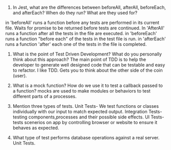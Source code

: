 <!-- Answers to the Short Answer Essay Questions go here -->


1. In Jest, what are the differences between beforeAll, afterAll, beforeEach, and afterEach? When do they run? What are they used for?

in 'beforeAll' runs a function before any tests are performed in its current file.  Waits for promise to be returned before tests are continued.  In 'AfterAll' runs a function after all the tests in the file are executed. in 'beforeEach' runs a function "before each" of the tests in the test file is run. in 'afterEach' runs a function 'after' each one of the tests in the file is completed.


1. What is the point of Test Driven Development? What do you personally think about this approach?  The main point of TDD is to help the developer to generate well designed code that can be testable and easy to refactor.  I like TDD.  Gets you to think about the other side of the coin (user).


1. What is a mock function? How do we use it to test a callback passed to a function? 
mocks are used to make modules or behaviors to test different parts of a processes.


1. Mention three types of tests.
Unit Tests- We test functions or classes individually with our input to match expected output.
Integration Tests- testing components,processes and their possible side effects.
UI Tests-  tests scenerios on app by controlling browser or website to ensure it behaves as expected. 


1. What type of test performs database operations against a real server.
Unit Tests.

